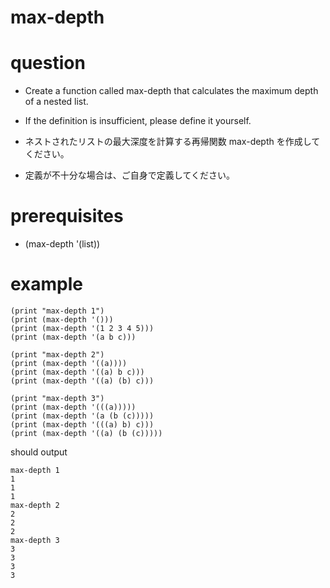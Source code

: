 # max-depth

# question
- Create a function called max-depth that calculates the maximum depth of a nested list.
- If the definition is insufficient, please define it yourself.

- ネストされたリストの最大深度を計算する再帰関数 max-depth を作成してください。
- 定義が不十分な場合は、ご自身で定義してください。

# prerequisites

- (max-depth '(list))

# example

```
(print "max-depth 1")
(print (max-depth '()))
(print (max-depth '(1 2 3 4 5)))
(print (max-depth '(a b c)))

(print "max-depth 2")
(print (max-depth '((a))))
(print (max-depth '((a) b c)))
(print (max-depth '((a) (b) c)))

(print "max-depth 3")
(print (max-depth '(((a)))))
(print (max-depth '(a (b (c)))))
(print (max-depth '(((a) b) c)))
(print (max-depth '((a) (b (c)))))
```

should output

```
max-depth 1
1
1
1
max-depth 2
2
2
2
max-depth 3
3
3
3
3
```